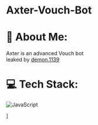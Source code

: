 # Axter-Vouch-Bot


# 💫 About Me:
Axter is an advanced Vouch bot <br>leaked by [demon.1139](https://discord.gg/users/demon.1139)<br>


# 💻 Tech Stack:
![JavaScript](https://img.shields.io/badge/javascript-%23323330.svg?style=for-the-badge&logo=javascript&logoColor=%23F7DF1E)


]
<!-- Proudly created with GPRM ( https://gprm.itsvg.in ) -->
